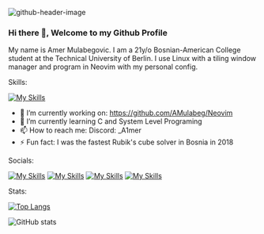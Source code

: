 ![github-header-image](https://github.com/AMulabeg/AmerMulabeg/assets/114394694/e2fc1264-c8be-4254-945e-04f22eeba7dd)

### Hi there 👋, Welcome to my Github Profile
My name is Amer Mulabegovic. I am a 21y/o Bosnian-American College student at the Technical University of Berlin. 
I use Linux with a tiling window manager and program in Neovim with my personal config.

Skills: 


[![My Skills](https://skillicons.dev/icons?i=c,python,java,haskell,lua,neovim,idea,redhat,arch,linux,git,github,nix)](https://skillicons.dev)

- 🔭 I’m currently working on: [https://github.com/AMulabeg/Neovim ](https://github.com/AMulabeg/NoHeroCheckoutBot)
- 🌱 I’m currently learning C and System Level Programing 
- 📫 How to reach me: Discord: _A1mer 
- ⚡ Fun fact: I was the fastest Rubik's cube solver in Bosnia in 2018 

Socials: 

[![My Skills](https://skillicons.dev/icons?i=github)](https://github.com/AMulabeg)  [![My Skills](https://skillicons.dev/icons?i=linkedin)](https://linkedin.com/in/amer-mulabegovic-aa74801a3) [![My Skills](https://skillicons.dev/icons?i=instagram)](https://www.instagram.com/amermulabeg/)  [![My Skills](https://skillicons.dev/icons?i=twitter)](https://twitter.com/a_mulabeg)  

Stats:

[![Top Langs](https://github-readme-stats.vercel.app/api/top-langs/?username=AMulabeg)](https://github.com/anuraghazra/github-readme-stats)

![GitHub stats](https://github-readme-stats.vercel.app/api?username=AMulabeg&show_icons=true)  

